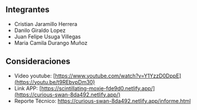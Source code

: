 ## Integrantes
* Cristian Jaramillo Herrera
* Danilo Giraldo Lopez
* Juan Felipe Usuga Villegas
* Maria Camila Durango Muñoz

## Consideraciones
* Video youtube: [https://www.youtube.com/watch?v=Y1YzzD0DppE](https://youtu.be/t9REbvpDm30)
* Link APP: [https://scintillating-moxie-fde9d0.netlify.app/](https://curious-swan-8da492.netlify.app/)
* Reporte Técnico: https://curious-swan-8da492.netlify.app/informe.html
